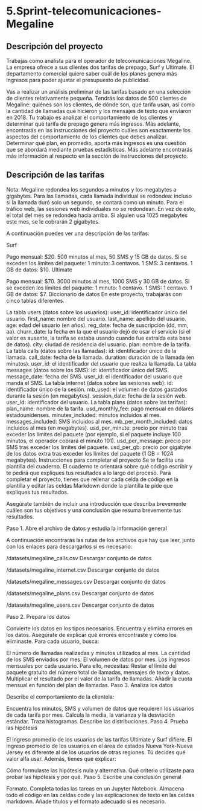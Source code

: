 # 5.Sprint-telecomunicaciones-Megaline

## Descripción del proyecto
Trabajas como analista para el operador de telecomunicaciones Megaline. La empresa ofrece a sus clientes dos tarifas de prepago, Surf y Ultimate. El departamento comercial quiere saber cuál de los planes genera más ingresos para poder ajustar el presupuesto de publicidad.

Vas a realizar un análisis preliminar de las tarifas basado en una selección de clientes relativamente pequeña. Tendrás los datos de 500 clientes de Megaline: quiénes son los clientes, de dónde son, qué tarifa usan, así como la cantidad de llamadas que hicieron y los mensajes de texto que enviaron en 2018. Tu trabajo es analizar el comportamiento de los clientes y determinar qué tarifa de prepago genera más ingresos. Más adelante, encontrarás en las instrucciones del proyecto cuáles son exactamente los aspectos del comportamiento de los clientes que debes analizar. Determinar qué plan, en promedio, aporta más ingresos es una cuestión que se abordará mediante pruebas estadísticas. Más adelante encontrarás más información al respecto en la sección de instrucciones del proyecto.

## Descripción de las tarifas
Nota: Megaline redondea los segundos a minutos y los megabytes a gigabytes. Para las llamadas, cada llamada individual se redondea: incluso si la llamada duró solo un segundo, se contará como un minuto. Para el tráfico web, las sesiones web individuales no se redondean. En vez de esto, el total del mes se redondea hacia arriba. Si alguien usa 1025 megabytes este mes, se le cobrarán 2 gigabytes.

A continuación puedes ver una descripción de las tarifas:

Surf

Pago mensual: $20.
500 minutos al mes, 50 SMS y 15 GB de datos.
Si se exceden los límites del paquete:
1 minuto: 3 centavos.
1 SMS: 3 centavos.
1 GB de datos: $10.
Ultimate

Pago mensual: $70.
3000 minutos al mes, 1000 SMS y 30 GB de datos.
Si se exceden los límites del paquete:
1 minuto: 1 centavo.
1 SMS: 1 centavo.
1 GB de datos: $7.
Diccionario de datos
En este proyecto, trabajarás con cinco tablas diferentes.

La tabla users (datos sobre los usuarios):
user_id: identificador único del usuario.
first_name: nombre del usuario.
last_name: apellido del usuario.
age: edad del usuario (en años).
reg_date: fecha de suscripción (dd, mm, aa).
churn_date: la fecha en la que el usuario dejó de usar el servicio (si el valor es ausente, la tarifa se estaba usando cuando fue extraída esta base de datos).
city: ciudad de residencia del usuario.
plan: nombre de la tarifa.
La tabla calls (datos sobre las llamadas):
id: identificador único de la llamada.
call_date: fecha de la llamada.
duration: duración de la llamada (en minutos).
user_id: el identificador del usuario que realiza la llamada.
La tabla messages (datos sobre los SMS):
id: identificador único del SMS.
message_date: fecha del SMS.
user_id: el identificador del usuario que manda el SMS.
La tabla internet (datos sobre las sesiones web):
id: identificador único de la sesión.
mb_used: el volumen de datos gastados durante la sesión (en megabytes).
session_date: fecha de la sesión web.
user_id: identificador del usuario.
La tabla plans (datos sobre las tarifas):
plan_name: nombre de la tarifa.
usd_monthly_fee: pago mensual en dólares estadounidenses.
minutes_included: minutos incluidos al mes.
messages_included: SMS incluidos al mes.
mb_per_month_included: datos incluidos al mes (en megabytes).
usd_per_minute: precio por minuto tras exceder los límites del paquete (por ejemplo, si el paquete incluye 100 minutos, el operador cobrará el minuto 101).
usd_per_message: precio por SMS tras exceder los límites del paquete.
usd_per_gb: precio por gigabyte de los datos extra tras exceder los límites del paquete (1 GB = 1024 megabytes).
Instrucciones para completar el proyecto
Se te facilita una plantilla del cuaderno. El cuaderno te orientará sobre qué código escribir y te pedirá que expliques tus resultados a lo largo del proceso. Para completar el proyecto, tienes que rellenar cada celda de código en la plantilla y editar las celdas Markdown donde la plantilla te pide que expliques tus resultados.

Asegúrate también de incluir una introducción que describa brevemente cuáles son tus objetivos y una conclusión que resuma brevemente tus resultados.

Paso 1. Abre el archivo de datos y estudia la información general

A continuación encontrarás las rutas de los archivos que hay que leer, junto con los enlaces para descargarlos si es necesario:

/datasets/megaline_calls.csv Descargar conjunto de datos

/datasets/megaline_internet.csv Descargar conjunto de datos

/datasets/megaline_messages.csv Descargar conjunto de datos

/datasets/megaline_plans.csv Descargar conjunto de datos

/datasets/megaline_users.csv Descargar conjunto de datos

Paso 2. Prepara los datos

Convierte los datos en los tipos necesarios.
Encuentra y elimina errores en los datos. Asegúrate de explicar qué errores encontraste y cómo los eliminaste.
Para cada usuario, busca:

El número de llamadas realizadas y minutos utilizados al mes.
La cantidad de los SMS enviados por mes.
El volumen de datos por mes.
Los ingresos mensuales por cada usuario. Para ello, necesitas:
Restar el límite del paquete gratuito del número total de llamadas, mensajes de texto y datos.
Multiplicar el resultado por el valor de la tarifa de llamadas.
Añadir la cuota mensual en función del plan de llamadas.
Paso 3. Analiza los datos

Describe el comportamiento de la clientela:

Encuentra los minutos, SMS y volumen de datos que requieren los usuarios de cada tarifa por mes.
Calcula la media, la varianza y la desviación estándar.
Traza histogramas. Describe las distribuciones.
Paso 4. Prueba las hipótesis

El ingreso promedio de los usuarios de las tarifas Ultimate y Surf difiere.
El ingreso promedio de los usuarios en el área de estados Nueva York-Nueva Jersey es diferente al de los usuarios de otras regiones.
Tú decides qué valor alfa usar. Además, tienes que explicar:

Cómo formulaste las hipótesis nula y alternativa.
Qué criterio utilizaste para probar las hipótesis y por qué.
Paso 5. Escribe una conclusión general

Formato. Completa todas las tareas en un Jupyter Notebook. Almacena todo el código en las celdas code y las explicaciones de texto en las celdas markdown. Añade títulos y el formato adecuado si es necesario.
